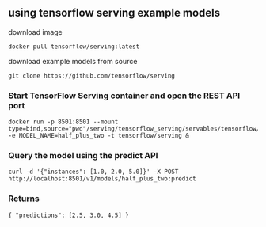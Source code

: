 ## using tensorflow serving example models 
download image
```
docker pull tensorflow/serving:latest
```
download example models from source
```
git clone https://github.com/tensorflow/serving
```

### Start TensorFlow Serving container and open the REST API port
```
docker run -p 8501:8501 --mount type=bind,source="pwd"/serving/tensorflow_serving/servables/tensorflow/testdata/saved_model_half_plus_two_cpu,target=/models/half_plus_two -e MODEL_NAME=half_plus_two -t tensorflow/serving &
```

### Query the model using the predict API
```
curl -d '{"instances": [1.0, 2.0, 5.0]}' -X POST http://localhost:8501/v1/models/half_plus_two:predict
```
### Returns 
```
{ "predictions": [2.5, 3.0, 4.5] }
```
